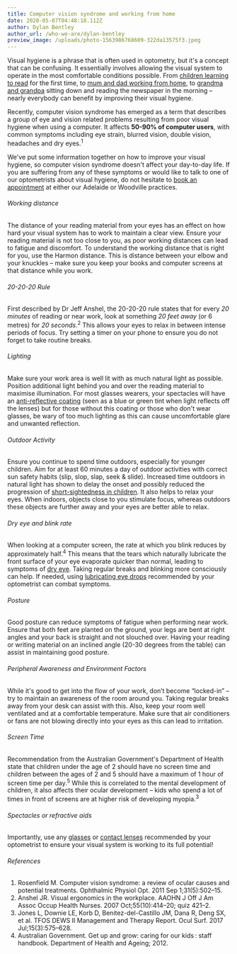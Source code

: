 ```yaml
---
title: Computer vision syndrome and working from home
date: 2020-05-07T04:48:18.112Z
author: Dylan Bentley
author_url: /who-we-are/dylan-bentley
preview_image: /uploads/photo-1563986768609-322da13575f3.jpeg
---
```

<div><p>Visual hygiene is a phrase that is often used in optometry, but it's a concept that can be confusing. It essentially involves allowing the visual system to operate in the most comfortable conditions possible. From <a href="https://www.innovativeeyecare.com.au/what-we-do/childrens-vision">children learning to read</a> for the first time, to  <a href="https://www.innovativeeyecare.com.au/what-we-do/presbyopia">mum and dad working from home</a>, to <a href="https://www.innovativeeyecare.com.au/what-we-do/presbyopia">grandma and grandpa</a> sitting down and reading the newspaper in the morning – nearly everybody can benefit by improving their visual hygiene.

Recently, computer vision syndrome has emerged as a term that describes a group of eye and vision related problems resulting from poor visual hygiene when using a computer. It affects <b>50-90% of computer users</b>, with common symptoms including eye strain, blurred vision, double vision, headaches and dry eyes.<sup>1</sup>

We've put some information together on how to improve your visual hygiene, so computer vision syndrome doesn't affect your day-to-day life. If you are suffering from any of these symptoms or would like to talk to one of our optometrists about visual hygiene, do not hesitate to <a href="https://www.innovativeeyecare.com.au/contact/">book an appointment</a> at either our Adelaide or Woodville practices.</p></div>

###### Working distance

The distance of your reading material from your eyes has an effect on how hard your visual system has to work to maintain a clear view. Ensure your reading material is not too close to you, as poor working distances can lead to fatigue and discomfort. To understand the working distance that is right for you, use the Harmon distance. This is distance between your elbow and your knuckles – make sure you keep your books and computer screens at that distance while you work.

###### 20-20-20 Rule

First described by Dr Jeff Anshel, the 20-20-20 rule states that for every <i>20 minutes</i> of reading or near work, look at something <i>20 feet away</i> (or 6 metres) for <i>20 seconds</i>.<sup>2</sup> This allows your eyes to relax in between intense periods of focus. Try setting a timer on your phone to ensure you do not forget to take routine breaks.

###### Lighting

Make sure your work area is well lit with as much natural light as possible. Position additional light behind you and over the reading material to maximise illumination. For most glasses wearers, your spectacles will have an [anti-reflective coating](https://www.innovativeeyecare.com.au/what-we-do/glasses) (seen as a blue or green tint when light reflects off the lenses) but for those without this coating or those who don't wear glasses, be wary of too much lighting as this can cause uncomfortable glare and unwanted reflection.

###### Outdoor Activity

Ensure you continue to spend time outdoors, especially for younger children. Aim for at least 60 minutes a day of outdoor activities with correct sun safety habits (slip, slop, slap, seek & slide). Increased time outdoors in natural light has shown to delay the onset and possibly reduced the progression of [short-sightedness in children](https://www.innovativeeyecare.com.au/what-we-do/myopia-control). It also helps to relax your eyes. When indoors, objects close to you stimulate focus, whereas outdoors these objects are further away and your eyes are better able to relax.

###### Dry eye and blink rate

When looking at a computer screen, the rate at which you blink reduces by approximately half.<sup>4</sup> This means that the tears which naturally lubricate the front surface of your eye evaporate quicker than normal, leading to symptoms of [dry eye](https://www.innovativeeyecare.com.au/what-we-do/dry-eye-disease). Taking regular breaks and blinking more consciously can help. If needed, using [lubricating eye drops](https://eyesolutions.com.au/) recommended by your optometrist can combat symptoms.

###### Posture

Good posture can reduce symptoms of fatigue when performing near work. Ensure that both feet are planted on the ground, your legs are bent at right angles and your back is straight and not slouched over. Having your reading or writing material on an inclined angle (20-30 degrees from the table) can assist in maintaining good posture.

###### Peripheral Awareness and Environment Factors

While it's good to get into the flow of your work, don’t become “locked-in” – try to maintain an awareness of the room around you. Taking regular breaks away from your desk can assist with this. Also, keep your room well ventilated and at a comfortable temperature. Make sure that air conditioners or fans are not blowing directly into your eyes as this can lead to irritation.

###### Screen Time

Recommendation from the Australian Government's Department of Health state that children under the age of 2 should have no screen time and children between the ages of 2 and 5 should have a maximum of 1 hour of screen time per day.<sup>5</sup> While this is correlated to the mental development of children, it also affects their ocular development – kids who spend a lot of times in front of screens are at higher risk of developing myopia.<sup>3</sup>

###### Spectacles or refractive aids

Importantly, use any [glasses](https://www.innovativeeyecare.com.au/what-we-do/glasses) or [contact lenses](https://www.innovativeeyecare.com.au/what-we-do/soft-contact-lenses) recommended by your optometrist to ensure your visual system is working to its full potential!

###### References

1. Rosenfield M. Computer vision syndrome: a review of ocular causes and potential treatments. Ophthalmic Physiol Opt. 2011 Sep 1;31(5):502–15.
2. Anshel JR. Visual ergonomics in the workplace. AAOHN J Off J Am Assoc Occup Health Nurses. 2007 Oct;55(10):414–20; quiz 421–2.
3. Jones L, Downie LE, Korb D, Benitez-del-Castillo JM, Dana R, Deng SX, et al. TFOS DEWS II Management and Therapy Report. Ocul Surf. 2017 Jul;15(3):575–628.
4. Australian Government. Get up and grow: caring for our kids : staff handbook. Department of Health and Ageing; 2012.